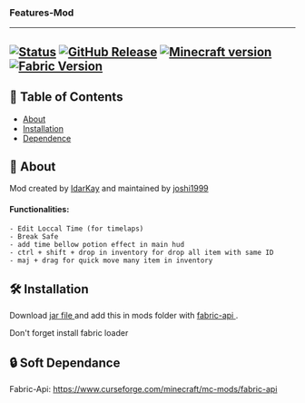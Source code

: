 <div aligne="center">
<h3>
Features-Mod
</h3>
</div>

---
  [![Status](https://img.shields.io/badge/status-active-success.svg)]() 
  [![GitHub Release](https://img.shields.io/github/release/joshi1999/Features-mod.svg)](https://github.com/joshi1999/Features-mod/releases/latest)
  [![Minecraft version](https://img.shields.io/badge/Minecraft_version-1.20.1-informational)](https://www.minecraft.net/store/minecraft-java-edition)
  [![Fabric Version](https://img.shields.io/badge/Fabric_version-0.83.1%2B1.20.1-informational)]()
---

## 📝 Table of Contents
- [About](#about)
- [Installation](#installation)
- [Dependence](#dependence)

## 🧐 About <a name = "about"></a>

Mod created by <a href="https://github.com/IdarKay">IdarKay</a> and maintained by <a href="https://github.com/joshi1999">joshi1999</a>

#### Functionalities:
    - Edit Loccal Time (for timelaps)
    - Break Safe
    - add time bellow potion effect in main hud
    - ctrl + shift + drop in inventory for drop all item with same ID
    - maj + drag for quick move many item in inventory
    

## 🛠️ Installation <a name = "installation"></a>
     
Download  <a href = "https://www.curseforge.com/minecraft/mc-mods/features-mod/files"> jar file </a> and add this
in mods folder with <a href= "https://www.curseforge.com/minecraft/mc-mods/fabric-api"> fabric-api </a>.

Don't forget install fabric loader 

## 🔒 Soft Dependance <a name = "dependance"></a>

   Fabric-Api: https://www.curseforge.com/minecraft/mc-mods/fabric-api
